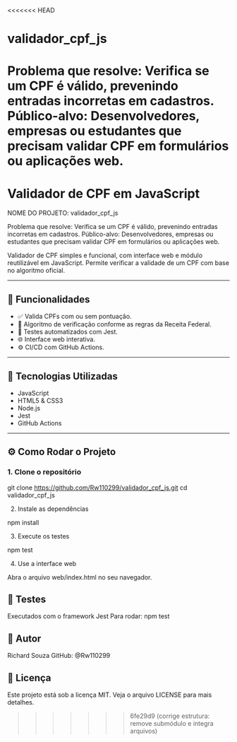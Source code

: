 <<<<<<< HEAD
# validador_cpf_js
Problema que resolve: Verifica se um CPF é válido, prevenindo entradas incorretas em cadastros.  Público-alvo: Desenvolvedores, empresas ou estudantes que precisam validar CPF em formulários ou aplicações web.
=======
# Validador de CPF em JavaScript
 NOME DO PROJETO: validador_cpf_js

Problema que resolve: Verifica se um CPF é válido, prevenindo entradas incorretas em cadastros.
Público-alvo: Desenvolvedores, empresas ou estudantes que precisam validar CPF em formulários ou aplicações web.

Validador de CPF simples e funcional, com interface web e módulo reutilizável em JavaScript. Permite verificar a validade de um CPF com base no algoritmo oficial.

---

## 🚀 Funcionalidades

- ✅ Valida CPFs com ou sem pontuação.
- 🔢 Algoritmo de verificação conforme as regras da Receita Federal.
- 🧪 Testes automatizados com Jest.
- 🌐 Interface web interativa.
- ⚙️ CI/CD com GitHub Actions.

---

## 🧰 Tecnologias Utilizadas

- JavaScript
- HTML5 & CSS3
- Node.js
- Jest
- GitHub Actions

---

## ⚙️ Como Rodar o Projeto

### 1. Clone o repositório

git clone https://github.com/Rw110299/validador_cpf_js.git
cd validador_cpf_js

2. Instale as dependências

npm install

3. Execute os testes

npm test

4. Use a interface web

Abra o arquivo web/index.html no seu navegador.

## 🧪 Testes

Executados com o framework Jest
Para rodar: npm test

## 👤 Autor
Richard Souza
GitHub: @Rw110299

## 📄 Licença
Este projeto está sob a licença MIT. Veja o arquivo LICENSE para mais detalhes.
>>>>>>> 6fe29d9 (corrige estrutura: remove submódulo e integra arquivos)
